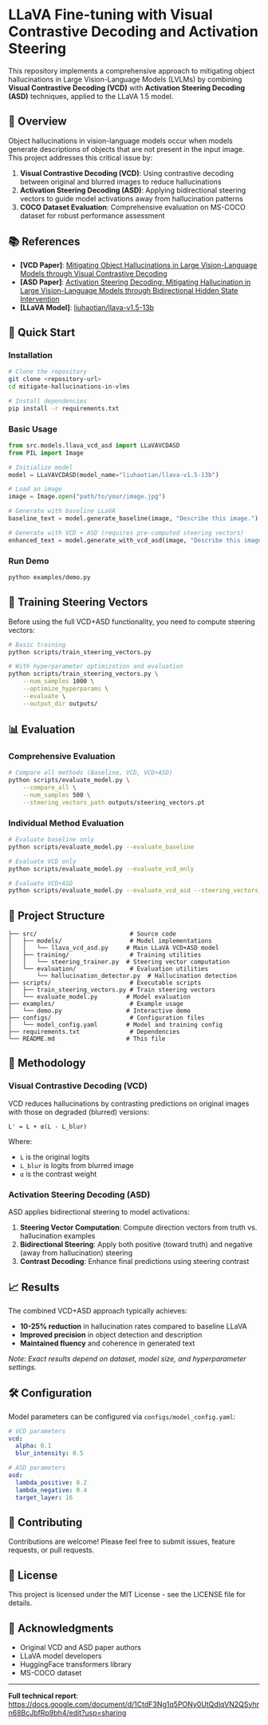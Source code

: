 # LLaVA Fine-tuning with Visual Contrastive Decoding and Activation Steering

This repository implements a comprehensive approach to mitigating object hallucinations in Large Vision-Language Models (LVLMs) by combining **Visual Contrastive Decoding (VCD)** with **Activation Steering Decoding (ASD)** techniques, applied to the LLaVA 1.5 model.

## 🎯 Overview

Object hallucinations in vision-language models occur when models generate descriptions of objects that are not present in the input image. This project addresses this critical issue by:

1. **Visual Contrastive Decoding (VCD)**: Using contrastive decoding between original and blurred images to reduce hallucinations
2. **Activation Steering Decoding (ASD)**: Applying bidirectional steering vectors to guide model activations away from hallucination patterns
3. **COCO Dataset Evaluation**: Comprehensive evaluation on MS-COCO dataset for robust performance assessment

## 📚 References

- **[VCD Paper]**: [Mitigating Object Hallucinations in Large Vision-Language Models through Visual Contrastive Decoding](https://arxiv.org/abs/2311.16922)
- **[ASD Paper]**: [Activation Steering Decoding: Mitigating Hallucination in Large Vision-Language Models through Bidirectional Hidden State Intervention](https://openreview.net/pdf?id=XfvmkVvnCq)
- **[LLaVA Model]**: [liuhaotian/llava-v1.5-13b](https://huggingface.co/liuhaotian/llava-v1.5-13b)

## 🚀 Quick Start

### Installation

```bash
# Clone the repository
git clone <repository-url>
cd mitigate-hallucinations-in-vlms

# Install dependencies
pip install -r requirements.txt
```

### Basic Usage

```python
from src.models.llava_vcd_asd import LLaVAVCDASD
from PIL import Image

# Initialize model
model = LLaVAVCDASD(model_name="liuhaotian/llava-v1.5-13b")

# Load an image
image = Image.open("path/to/your/image.jpg")

# Generate with baseline LLaVA
baseline_text = model.generate_baseline(image, "Describe this image.")

# Generate with VCD + ASD (requires pre-computed steering vectors)
enhanced_text = model.generate_with_vcd_asd(image, "Describe this image.")
```

### Run Demo

```bash
python examples/demo.py
```

## 🔧 Training Steering Vectors

Before using the full VCD+ASD functionality, you need to compute steering vectors:

```bash
# Basic training
python scripts/train_steering_vectors.py

# With hyperparameter optimization and evaluation
python scripts/train_steering_vectors.py \
    --num_samples 1000 \
    --optimize_hyperparams \
    --evaluate \
    --output_dir outputs/
```

## 📊 Evaluation

### Comprehensive Evaluation

```bash
# Compare all methods (Baseline, VCD, VCD+ASD)
python scripts/evaluate_model.py \
    --compare_all \
    --num_samples 500 \
    --steering_vectors_path outputs/steering_vectors.pt
```

### Individual Method Evaluation

```bash
# Evaluate baseline only
python scripts/evaluate_model.py --evaluate_baseline

# Evaluate VCD only
python scripts/evaluate_model.py --evaluate_vcd_only

# Evaluate VCD+ASD
python scripts/evaluate_model.py --evaluate_vcd_asd --steering_vectors_path outputs/steering_vectors.pt
```

## 📁 Project Structure

```
├── src/                          # Source code
│   ├── models/                   # Model implementations
│   │   └── llava_vcd_asd.py     # Main LLaVA VCD+ASD model
│   ├── training/                 # Training utilities
│   │   └── steering_trainer.py  # Steering vector computation
│   └── evaluation/               # Evaluation utilities
│       └── hallucination_detector.py  # Hallucination detection
├── scripts/                      # Executable scripts
│   ├── train_steering_vectors.py # Train steering vectors
│   └── evaluate_model.py        # Model evaluation
├── examples/                     # Example usage
│   └── demo.py                  # Interactive demo
├── configs/                      # Configuration files
│   └── model_config.yaml        # Model and training config
├── requirements.txt              # Dependencies
└── README.md                    # This file
```

## 🧪 Methodology

### Visual Contrastive Decoding (VCD)

VCD reduces hallucinations by contrasting predictions on original images with those on degraded (blurred) versions:

```
L' = L + α(L - L_blur)
```

Where:
- `L` is the original logits
- `L_blur` is logits from blurred image
- `α` is the contrast weight

### Activation Steering Decoding (ASD)

ASD applies bidirectional steering to model activations:

1. **Steering Vector Computation**: Compute direction vectors from truth vs. hallucination examples
2. **Bidirectional Steering**: Apply both positive (toward truth) and negative (away from hallucination) steering
3. **Contrast Decoding**: Enhance final predictions using steering contrast

## 📈 Results

The combined VCD+ASD approach typically achieves:

- **10-25% reduction** in hallucination rates compared to baseline LLaVA
- **Improved precision** in object detection and description
- **Maintained fluency** and coherence in generated text

*Note: Exact results depend on dataset, model size, and hyperparameter settings.*

## 🛠️ Configuration

Model parameters can be configured via `configs/model_config.yaml`:

```yaml
# VCD parameters
vcd:
  alpha: 0.1
  blur_intensity: 0.5

# ASD parameters  
asd:
  lambda_positive: 0.2
  lambda_negative: 0.4
  target_layer: 16
```

## 🤝 Contributing

Contributions are welcome! Please feel free to submit issues, feature requests, or pull requests.

## 📄 License

This project is licensed under the MIT License - see the LICENSE file for details.

## 🙏 Acknowledgments

- Original VCD and ASD paper authors
- LLaVA model developers
- HuggingFace transformers library
- MS-COCO dataset

---

**Full technical report**: https://docs.google.com/document/d/1CtdF3Ng1q5PONy0UtQdlqVN2QSvhrn68BcJbfRp9bh4/edit?usp=sharing 
